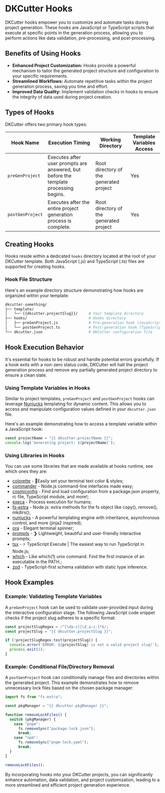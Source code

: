 # DKCutter Hooks

DKCutter hooks empower you to customize and automate tasks during project generation. These hooks are JavaScript or TypeScript scripts that execute at specific points in the generation process, allowing you to perform actions like data validation, pre-processing, and post-processing.

## Benefits of Using Hooks

- **Enhanced Project Customization:** Hooks provide a powerful mechanism to tailor the generated project structure and configuration to your specific requirements.
- **Streamlined Workflows:** Automate repetitive tasks within the project generation process, saving you time and effort.
- **Improved Data Quality:** Implement validation checks in hooks to ensure the integrity of data used during project creation.

## Types of Hooks

DKCutter offers two primary hook types:

| Hook Name        | Execution Timing                                                                     | Working Directory                       | Template Variables Access |
| ---------------- | ------------------------------------------------------------------------------------ | --------------------------------------- | ------------------------- |
| `preGenProject`  | Executes after user prompts are answered, but before the template processing begins. | Root directory of the generated project | Yes                       |
| `postGenProject` | Executes after the entire project generation process is complete.                    | Root directory of the generated project | Yes                       |

## Creating Hooks

Hooks reside within a dedicated `hooks` directory located at the root of your DKCutter template. Both JavaScript (.js) and TypeScript (.ts) files are supported for creating hooks.

### Hook File Structure

Here's an example directory structure demonstrating how hooks are organized within your template:

```bash
dkcutter-something/
├── template/
│   └── {{dkcutter.projectSlug}}/     # Your template directory
├── hooks/                            # Hooks directory
│   ├── preGenProject.js              # Pre-generation hook (JavaScript)
│   └── postGenProject.ts             # Post-generation hook (TypeScript)
└── dkcutter.json                     # DKCutter configuration file
```

## Hook Execution Behavior

It's essential for hooks to be robust and handle potential errors gracefully. If a hook exits with a non-zero status code, DKCutter will halt the project generation process and remove any partially generated project directory to ensure a clean slate.

### Using Template Variables in Hooks

Similar to project templates, `preGenProject` and `postGenProject` hooks can leverage [Nunjucks](https://github.com/mozilla/nunjucks) templating for dynamic content. This allows you to access and manipulate configuration values defined in your `dkcutter.json` file.

Here's an example demonstrating how to access a template variable within a JavaScript hook:

```js title="postGenProject.js"
const projectName = "{{ dkcutter.projectName }}";
console.log(`Generating project: ${projectName}`);
```

### Using Libraries in Hooks

You can use some libraries that are made available at hooks runtime, see which ones they are:

- [colorette](https://github.com/jorgebucaran/colorette) - 🌈Easily set your terminal text color & styles;
- [commander](https://github.com/tj/commander.js) - Node.js command-line interfaces made easy;
- [cosmiconfig](https://github.com/cosmiconfig/cosmiconfig) - Find and load configuration from a package.json property, rc file, TypeScript module, and more!;
- [execa](https://github.com/sindresorhus/execa) - Process execution for humans;
- [fs-extra](https://github.com/jprichardson/node-fs-extra) - Node.js: extra methods for the fs object like copy(), remove(), mkdirs();
- [nunjucks](https://github.com/mozilla/nunjucks) - A powerful templating engine with inheritance, asynchronous control, and more (jinja2 inspired);
- [ora](https://github.com/sindresorhus/ora) - Elegant terminal spinner;
- [prompts](https://github.com/terkelg/prompts) - ❯ Lightweight, beautiful and user-friendly interactive prompts;
- [tsx](https://github.com/privatenumber/tsx) - ⚡️ TypeScript Execute | The easiest way to run TypeScript in Node.js;
- [which](https://github.com/npm/node-which) - Like which(1) unix command. Find the first instance of an executable in the PATH.;
- [zod](https://github.com/colinhacks/zod) - TypeScript-first schema validation with static type inference.

## Hook Examples

### Example: Validating Template Variables

A `preGenProject` hook can be used to validate user-provided input during the interactive configuration stage. The following JavaScript code snippet checks if the project slug adheres to a specific format:

```js title="preGenProject.js"
const projectSlugRegex = /^[\da-z][\d_a-z-]*$/;
const projectSlug = "{{ dkcutter.projectSlug }}";

if (!projectSlugRegex.test(projectSlug)) {
  console.error(`ERROR: ${projectSlug} is not a valid project slug!`);
  process.exit(1);
}
```

### Example: Conditional File/Directory Removal

A `postGenProject` hook can conditionally manage files and directories within the generated project. This example demonstrates how to remove unnecessary lock files based on the chosen package manager:

```js title="postGenProject.js"
import fs from "fs-extra";

const pkgManager = "{{ dkcutter.pkgManager }}";

function removeLockFiles() {
  switch (pkgManager) {
    case "pnpm":
      fs.removeSync("package-lock.json");
      break;
    case "npm":
      fs.removeSync("pnpm-lock.yaml");
      break;
  }
}

removeLockFiles();
```

By incorporating hooks into your DKCutter projects, you can significantly enhance automation, data validation, and project customization, leading to a more streamlined and efficient project generation experience.
